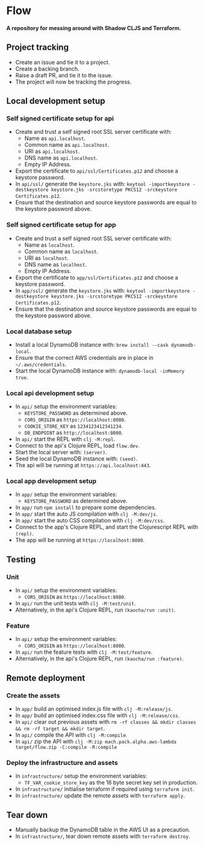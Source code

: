 # Flow

#### A repository for messing around with Shadow CLJS and Terraform.

## Project tracking
- Create an issue and tie it to a project.
- Create a backing branch.
- Raise a draft PR, and tie it to the issue.
- The project will now be tracking the progress.


## Local development setup

### Self signed certificate setup for api
- Create and trust a self signed root SSL server certificate with:
  - Name as `api.localhost`.
  - Common name as `api.localhost`.
  - URI as `api.localhost`.
  - DNS name as `api.localhost`.
  - Empty IP Address.
- Export the certificate to `api/ssl/Certificates.p12` and choose a keystore password.
- In `api/ssl/` generate the `keystore.jks` with: 
  `keytool -importkeystore -destkeystore keystore.jks -srcstoretype PKCS12 -srckeystore Certificates.p12`.
- Ensure that the destination and source keystore passwords are equal to the keystore password above.

### Self signed certificate setup for app
- Create and trust a self signed root SSL server certificate with:
  - Name as `localhost`.
  - Common name as `localhost`.
  - URI as `localhost`.
  - DNS name as `localhost`.
  - Empty IP Address.
- Export the certificate to `app/ssl/Certificates.p12` and choose a keystore password.
- In `app/ssl/` generate the `keystore.jks` with: 
  `keytool -importkeystore -destkeystore keystore.jks -srcstoretype PKCS12 -srckeystore Certificates.p12`.
- Ensure that the destination and source keystore passwords are equal to the keystore password above.

### Local database setup
- Install a local DynamoDB instance with: `brew install --cask dynamodb-local`.
- Ensure that the correct AWS credentials are in place in `~/.aws/credentials`.
- Start the local DynamoDB instance with: `dynamodb-local -inMemory true`.

### Local api development setup
- In `api/` setup the environment variables:
  - `KEYSTORE_PASSWORD` as determined above.
  - `CORS_ORIGIN` as `https://localhost:8080`.
  - `COOKIE_STORE_KEY` as `1234123412341234`.
  - `DB_ENDPOINT` as `http://localhost:8000`.
- In `api/` start the REPL with `clj -M:repl`.
- Connect to the api's Clojure REPL, load `flow.dev`.
- Start the local server with: `(server)`.
- Seed the local DynamoDB instance with: `(seed)`.
- The api will be running at `https://api.localhost:443`.

### Local app development setup
- In `app/` setup the environment variables:
  - `KEYSTORE_PASSWORD` as determined above.
- In `app/` run `npm install` to prepare some dependencies.
- In `app/` start the auto JS compilation with `clj -M:dev/js`.
- In `app/` start the auto CSS compilation with `clj -M:dev/css`.
- Connect to the app's Clojure REPL, and start the Clojurescript REPL with `(repl)`.
- The app will be running at `https://localhost:8080`.


## Testing

### Unit
- In `api/` setup the environment variables:
  - `CORS_ORIGIN` as `https://localhost:8080`.
- In `api/` run the unit tests with `clj -M:test/unit`.
- Alternatively, in the api's Clojure REPL, run `(kaocha/run :unit)`.

### Feature
- In `api/` setup the environment variables:
  - `CORS_ORIGIN` as `https://localhost:8080`.
- In `api/` run the feature tests with `clj -M:test/feature`.
- Alternatively, in the api's Clojure REPL, run `(kaocha/run :feature)`.


## Remote deployment

### Create the assets
- In `app/` build an optimised index.js file with `clj -M:release/js`.
- In `app/` build an optimised index.css file with `clj -M:release/css`.
- In `api/` clear out previous assets with `rm -rf classes && mkdir classes && rm -rf target && mkdir target`.
- In `api/` compile the API with `clj -M:compile`.
- In `api/` zip the API with `clj -M:zip mach.pack.alpha.aws-lambda target/flow.zip -C:compile -R:compile`

### Deploy the infrastructure and assets
- In `infrastructure/` setup the environment variables:
  - `TF_VAR_cookie_store_key` as the 16 byte secret key set in production.
- In `infrastructure/` initialise terraform if required using `terraform init`.
- In `infrastructure/` update the remote assets with `terraform apply`.

## Tear down
- Manually backup the DynamoDB table in the AWS UI as a precaution.
- In `infrastructure/`, tear down remote assets with `terraform destroy`.
